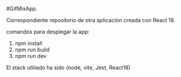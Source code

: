 #GifMixApp.

Correspondiente repositorio de otra aplicación creada con React 18.

comandos para desplegar la app:

1. npm install
2. npm run build 
3. npm run dev  

El stack utiliado ha sido (node, vite, Jest, React18)